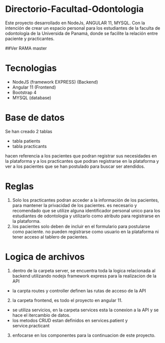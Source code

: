 # Directorio-Facultad-Odontologia
Este proyecto desarrollado en NodeJs, ANGULAR 11, MYSQL. Con la intención de crear un espacio personal para los estudiantes de la faculta de odontología de la Universida de Panamá, donde se facilite la relación entre paciente y practicantes.

##Ver RAMA master

# Tecnologias
 - NodeJS (framework EXPRESS) (Backend)
 - Angular 11 (Frontend) 
 - Bootstrap 4
 - MYSQL (database)

# Base de datos
Se han creado 2 tablas 
- tabla patients
- tabla practicants

hacen referencia a los pacientes que podran registrar sus necesidades en la plataforma y a los practicantes que podran registrarse en la plataforma y ver a los pacientes que se han postulado para buscar ser atendidos.

# Reglas
1. Solo los practicantes podran acceder a la información de los pacientes, para mantener la privacidad de los pacientes. es necesario y recomendado que se utilize alguna identificador personal unico para los estudiantes de odontologia y utilizarlo como atributo para registrarse en la plataforma.
2. los pacientes solo deben de incluir en el formulario para postularse como paciente. no pueden registrarse como usuario en la plataforma ni tener acceso al tablero de pacientes.

# Logica de archivos
1. dentro de la carpeta server, se encuentra toda la logica relacionada al backend utilizando nodejs framework express para la realizacion de la API
  - la carpta routes y controller definen las rutas de acceso de la API

2. la carpeta frontend, es todo el proyecto en angular 11.
  - se utiliza servicios, en la carpeta services esta la conexion a la API y se hace el itercambio de datos.
  - los metodos CRUD estan definidos en services.patient y service.practicant

3. enfocarse en los componentes para la continuacion de este proyecto.
